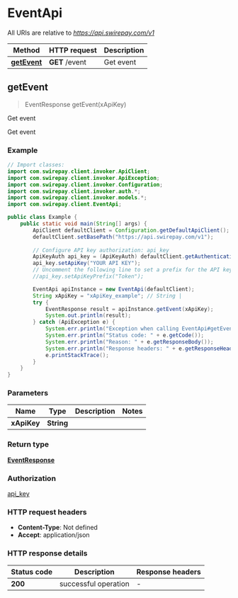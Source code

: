 # EventApi

All URIs are relative to *https://api.swirepay.com/v1*

Method | HTTP request | Description
------------- | ------------- | -------------
[**getEvent**](EventApi.md#getEvent) | **GET** /event | Get event



## getEvent

> EventResponse getEvent(xApiKey)

Get event

Get event

### Example

```java
// Import classes:
import com.swirepay.client.invoker.ApiClient;
import com.swirepay.client.invoker.ApiException;
import com.swirepay.client.invoker.Configuration;
import com.swirepay.client.invoker.auth.*;
import com.swirepay.client.invoker.models.*;
import com.swirepay.client.EventApi;

public class Example {
    public static void main(String[] args) {
        ApiClient defaultClient = Configuration.getDefaultApiClient();
        defaultClient.setBasePath("https://api.swirepay.com/v1");
        
        // Configure API key authorization: api_key
        ApiKeyAuth api_key = (ApiKeyAuth) defaultClient.getAuthentication("api_key");
        api_key.setApiKey("YOUR API KEY");
        // Uncomment the following line to set a prefix for the API key, e.g. "Token" (defaults to null)
        //api_key.setApiKeyPrefix("Token");

        EventApi apiInstance = new EventApi(defaultClient);
        String xApiKey = "xApiKey_example"; // String | 
        try {
            EventResponse result = apiInstance.getEvent(xApiKey);
            System.out.println(result);
        } catch (ApiException e) {
            System.err.println("Exception when calling EventApi#getEvent");
            System.err.println("Status code: " + e.getCode());
            System.err.println("Reason: " + e.getResponseBody());
            System.err.println("Response headers: " + e.getResponseHeaders());
            e.printStackTrace();
        }
    }
}
```

### Parameters


Name | Type | Description  | Notes
------------- | ------------- | ------------- | -------------
 **xApiKey** | **String**|  |

### Return type

[**EventResponse**](EventResponse.md)

### Authorization

[api_key](../README.md#api_key)

### HTTP request headers

- **Content-Type**: Not defined
- **Accept**: application/json

### HTTP response details
| Status code | Description | Response headers |
|-------------|-------------|------------------|
| **200** | successful operation |  -  |

